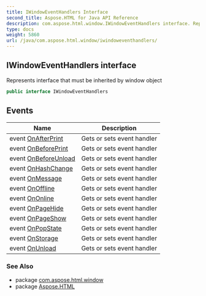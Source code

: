 ```yaml
---
title: IWindowEventHandlers Interface
second_title: Aspose.HTML for Java API Reference
description: com.aspose.html.window.IWindowEventHandlers interface. Represents interface that must be inherited by window object
type: docs
weight: 5860
url: /java/com.aspose.html.window/iwindoweventhandlers/
---
```

## IWindowEventHandlers interface

Represents interface that must be inherited by window object

```java
public interface IWindowEventHandlers
```

## Events

| Name | Description |
| --- | --- |
| event [OnAfterPrint](../../com.aspose.html.window/iwindoweventhandlers/onafterprint/) | Gets or sets event handler |
| event [OnBeforePrint](../../com.aspose.html.window/iwindoweventhandlers/onbeforeprint/) | Gets or sets event handler |
| event [OnBeforeUnload](../../com.aspose.html.window/iwindoweventhandlers/onbeforeunload/) | Gets or sets event handler |
| event [OnHashChange](../../com.aspose.html.window/iwindoweventhandlers/onhashchange/) | Gets or sets event handler |
| event [OnMessage](../../com.aspose.html.window/iwindoweventhandlers/onmessage/) | Gets or sets event handler |
| event [OnOffline](../../com.aspose.html.window/iwindoweventhandlers/onoffline/) | Gets or sets event handler |
| event [OnOnline](../../com.aspose.html.window/iwindoweventhandlers/ononline/) | Gets or sets event handler |
| event [OnPageHide](../../com.aspose.html.window/iwindoweventhandlers/onpagehide/) | Gets or sets event handler |
| event [OnPageShow](../../com.aspose.html.window/iwindoweventhandlers/onpageshow/) | Gets or sets event handler |
| event [OnPopState](../../com.aspose.html.window/iwindoweventhandlers/onpopstate/) | Gets or sets event handler |
| event [OnStorage](../../com.aspose.html.window/iwindoweventhandlers/onstorage/) | Gets or sets event handler |
| event [OnUnload](../../com.aspose.html.window/iwindoweventhandlers/onunload/) | Gets or sets event handler |

### See Also

* package [com.aspose.html.window](../../com.aspose.html.window/)
* package [Aspose.HTML](../../)
